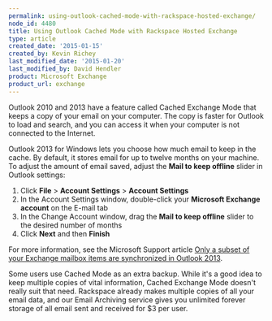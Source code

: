 ```yaml
---
permalink: using-outlook-cached-mode-with-rackspace-hosted-exchange/
node_id: 4480
title: Using Outlook Cached Mode with Rackspace Hosted Exchange
type: article
created_date: '2015-01-15'
created_by: Kevin Richey
last_modified_date: '2015-01-20'
last_modified_by: David Hendler
product: Microsoft Exchange
product_url: exchange
---
```


Outlook 2010 and 2013 have a feature called Cached Exchange Mode that keeps a copy of your email on your computer. The copy is faster for Outlook to load and search, and you can access it when your computer is not connected to the Internet.

Outlook 2013 for Windows lets you choose how much email to keep in the cache. By default, it stores email for up to twelve months on your machine. To adjust the amount of email saved, adjust the **Mail to keep offline** slider in Outlook settings:

1.  Click **File** > **Account Settings** > **Account Settings**
2.  In the Account Settings window, double-click your **Microsoft Exchange account** on the E-mail tab
3.  In the Change Account window, drag the **Mail to keep offline** slider to the desired number of months
4. Click **Next** and then **Finish**

For more information, see the Microsoft Support article [Only a subset of your Exchange mailbox items are synchronized in Outlook 2013](http://support.microsoft.com/kb/2733062).

Some users use Cached Mode as an extra backup. While it's a good idea to keep multiple copies of vital information, Cached Exchange Mode doesn't really suit that need. Rackspace already makes multiple copies of all your email data, and our Email Archiving service gives you unlimited forever storage of all email sent and received for $3 per user.
